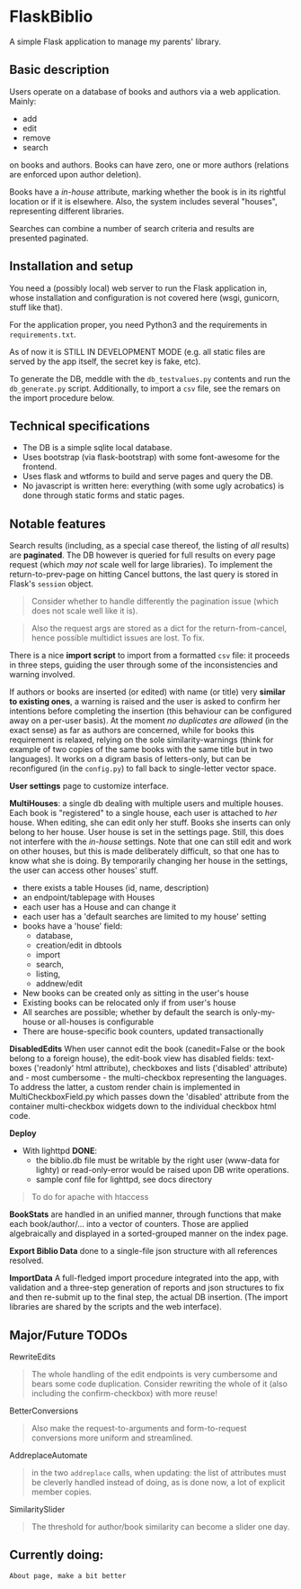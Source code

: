 # FlaskBiblio

A simple Flask application to manage my parents' library.

## Basic description

Users operate on a database of books and authors via a web application. Mainly:
* add
* edit
* remove
* search

on books and authors. Books can have zero, one or more authors (relations are enforced upon author deletion).

Books have a _in-house_ attribute, marking whether the book is in its rightful location
or if it is elsewhere. Also, the system includes several "houses", representing different
libraries.

Searches can combine a number of search criteria and results are presented paginated.

## Installation and setup

You need a (possibly local) web server to run the Flask application in, whose installation and configuration
is not covered here (wsgi, gunicorn, stuff like that).

For the application proper, you need Python3 and the requirements in `requirements.txt`.

As of now it is STILL IN DEVELOPMENT MODE (e.g. all static files are served by the app itself,
the secret key is fake, etc).

To generate the DB, meddle with the `db_testvalues.py` contents and run the `db_generate.py` script.
Additionally, to import a `csv` file, see the remars on the import procedure below.

## Technical specifications

* The DB is a simple sqlite local database.
* Uses bootstrap (via flask-bootstrap) with some font-awesome for the frontend.
* Uses flask and wtforms to build and serve pages and query the DB.
* No javascript is written here: everything (with some ugly acrobatics) is done through static forms and static pages.

## Notable features

Search results (including, as a special case thereof, the listing of _all_ results)
are **paginated**. The DB however is queried for full results on every page request (which _may not_ scale
well for large libraries). To implement the return-to-prev-page on hitting Cancel buttons, the last query
is stored in Flask's `session` object.

> Consider whether to handle differently the pagination issue (which does not scale well like it is).

> Also the request args are stored as a dict for the return-from-cancel, hence possible multidict issues are lost. To fix.

There is a nice **import script** to import from a formatted `csv` file: it proceeds in three steps, guiding
the user through some of the inconsistencies and warning involved.

If authors or books are inserted (or edited) with name (or title) very **similar to
existing ones**, a warning is raised and the user is asked to confirm her intentions
before completing the insertion (this behaviour can be configured away on a per-user basis).
At the moment *no duplicates are allowed* (in the exact sense) as far as authors are concerned, while for 
books this requirement is relaxed, relying on the sole similarity-warnings (think for example of two
copies of the same books with the same title but in two languages).
It works on a digram basis of letters-only, but can be reconfigured (in the `config.py`) to fall
back to single-letter vector space.

**User settings** page to customize interface.

**MultiHouses**: a single db dealing with multiple users and multiple houses. Each book is "registered" to
a single house, each user is attached to _her_ house. When editing, she can edit only her stuff.
Books she inserts can only belong to her house.
User house is set in the settings page. Still, this does not interfere with the _in-house_ settings.
Note that one can still edit and work on other houses, but this is made deliberately difficult, so that
one has to know what she is doing. By temporarily changing her house in the settings, the user can access other houses' stuff.  
* there exists a table Houses (id, name, description)
* an endpoint/tablepage with Houses
* each user has a House and can change it
* each user has a 'default searches are limited to my house' setting
* books have a 'house' field:
    * database,
    * creation/edit in dbtools
    * import
    * search,
    * listing,
    * addnew/edit
* New books can be created only as sitting in the user's house
* Existing books can be relocated only if from user's house
* All searches are possible; whether by default the search is only-my-house or all-houses is configurable
* There are house-specific book counters, updated transactionally

**DisabledEdits**
When user cannot edit the book (canedit=False or the book belong to a foreign house),
the edit-book view has disabled fields: text-boxes ('readonly' html attribute),
checkboxes and lists ('disabled' attribute) and - most cumbersome - the multi-checkbox
representing the languages. To address the latter, a custom render chain is implemented
in MultiCheckboxField.py which passes down the 'disabled' attribute from the container
multi-checkbox widgets down to the individual checkbox html code.

**Deploy**
* With lighttpd **DONE**:
    * the biblio.db file must be writable by the right user (www-data for lighty) or read-only-error
        would be raised upon DB write operations.
    * sample conf file for lighttpd, see docs directory

> To do for apache with htaccess

**BookStats** are handled in an unified manner, through functions that make each book/author/...
into a vector of counters. Those are applied algebraically and displayed in a sorted-grouped manner on the
index page.

**Export Biblio Data** done to a single-file json structure with all references resolved.

**ImportData**
A full-fledged import procedure integrated into the app,
with validation and a three-step generation of reports and json structures
to fix and then re-submit up to the final step, the actual DB insertion.
(The import libraries are shared by the scripts and the web interface).

## Major/Future TODOs

RewriteEdits
> The whole handling of the edit endpoints is very cumbersome and bears
> some code duplication. Consider rewriting the whole of it (also
> including the confirm-checkbox) with more reuse!

BetterConversions
> Also make the request-to-arguments and form-to-request conversions more uniform
> and streamlined.

AddreplaceAutomate
> in the two `addreplace` calls, when updating: the list of attributes must be cleverly handled instead
> of doing, as is done now, a lot of explicit member copies.

SimilaritySlider
> The threshold for author/book similarity can become a slider one day.

## Currently doing:
    About page, make a bit better
